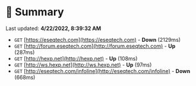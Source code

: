 # 📖 Summary
Last updated: **4/22/2022, 8:39:32 AM**

- `GET` [https://eseqtech.com](https://eseqtech.com) - **Down** (2129ms)
- `GET` [http://forum.eseqtech.com](http://forum.eseqtech.com) - **Up** (287ms)
- `GET` [http://hexp.net](http://hexp.net) - **Up** (108ms)
- `GET` [http://ws.hexp.net](http://ws.hexp.net) - **Up** (97ms)
- `GET` [http://eseqtech.com/infoline](http://eseqtech.com/infoline) - **Down** (668ms)
